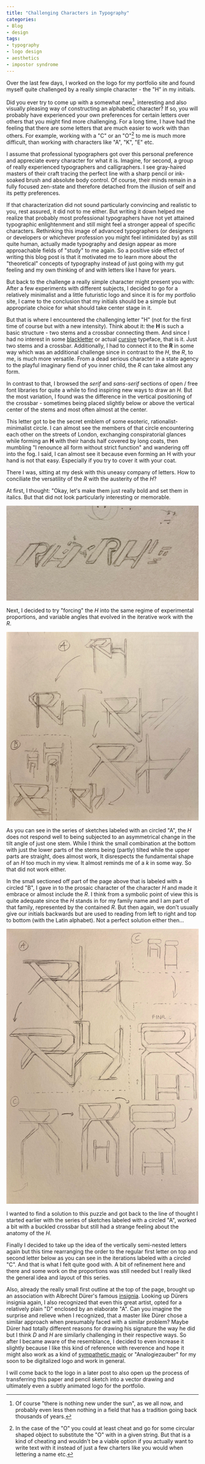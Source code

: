 ```yaml
---
title: "Challenging Characters in Typography"
categories:
- Blog
- design
tags:
- typography
- logo design
- aesthetics
- impostor syndrome
---
```


Over the last few days, I worked on the logo for my portfolio site and found myself quite challenged by a really simple character - the "H" in my initials.

Did you ever try to come up with a somewhat new[^fn1], interesting and also visually pleasing way of constructing an alphabetic character? If so, you will probably have experienced your own preferences for certain letters over others that you might find more challenging. For a long time, I have had the feeling that there are some letters that are much easier to work with than others. For example, working with a "C" or an "O"[^fn2] to me is much more difficult, than working with characters like "A", "K", "E" etc.

I assume that professional typographers got over this personal preference and appreciate every character for what it is. Imagine, for second, a group of really experienced typographers and calligraphers. I see gray-haired masters of their craft tracing the perfect line with a sharp pencil or ink-soaked brush and absolute body control. Of course, their minds remain in a fully focused zen-state and therefore detached from the illusion of self and its petty preferences.

If that characterization did not sound particularly convincing and realistic to you, rest assured, it did not to me either.
But writing it down helped me realize that probably most professional typographers have not yet attained typographic enlightenment and still might feel a stronger appeal of specific characters. Rethinking this image of advanced typographers (or designers or developers or whichever profession you might feel intimidated by) as still quite human, actually made typography and design appear as more approachable fields of "study" to me again. So a positive side effect of writing this blog post is that it motivated me to learn more about the "theoretical" concepts of typography instead of just going with my gut feeling and my own thinking of and with letters like I have for years.

But back to the challenge a really simple character might present you with: After a few experiments with different subjects, I decided to go for a relatively minimalist and a little futuristic logo and since it is for my portfolio site, I came to the conclusion that my initials should be a simple but appropriate choice for what should take center stage in it.

But that is where I encountered the challenging letter "H" (not for the first time of course but with a new intensity). Think about it: the **H** is such a basic structure - two stems and a crossbar connecting them. And since I had no interest in some [blackletter](https://en.wikipedia.org/wiki/Blackletter) or actual [cursive](https://en.wikipedia.org/wiki/Cursive) typeface, that is it. Just two stems and a crossbar. 
Additionally, I had to connect it to the **R** in some way which was an additional challenge since in contrast to the *H*, the *R*, to me, is much more versatile. From a dead serious character in a state agency to the playful imaginary fiend of you inner child, the *R* can take almost any form. 

In contrast to that, I browsed the *serif* and *sans-serif* sections of open / free font libraries for quite a while to find inspiring new ways to draw an *H*. But the most variation, I found was the difference in the vertical positioning of the crossbar - sometimes being placed slightly below or above the vertical center of the stems and most often almost at the center. 

This letter got to be the secret emblem of some esoteric, rationalist-minimalist circle. I can almost see the members of that circle encountering each other on the streets of London, exchanging conspiratorial glances while forming an **H** with their hands half covered by long coats, then mumbling "I renounce all form without strict function" and wandering off into the fog. I said, I can almost see it because even forming an H with your hand is not that easy. Especially if you try to cover it with your coat.

There I was, sitting at my desk with this uneasy company of letters. How to conciliate the versatility of the *R* with the austerity of the *H*?

At first, I thought: "Okay, let's make them just really bold and set them in italics. But that did not look particularly interesting or memorable. 

![bold letters](/assets/images/post-images/20210128/post-20210128-img-01.jpeg)

Next, I decided to try "forcing" the *H* into the same regime of experimental proportions, and variable angles that evolved in the iterative work with the *R*. 

![Series A and B](/assets/images/post-images/20210128/post-20210128-img-02.jpeg)

As you can see in the series of sketches labeled with an circled "A", the *H* does not respond well to being subjected to an asymmetrical change in the tilt angle of just one stem. While I think the small combination at the bottom with just the lower parts of the stems being (partly) tilted while the upper parts are straight, does almost work, It disrespects the fundamental shape of an *H* too much in my view. It almost reminds me of a *k* in some way. So that did not work either.

In the small sectioned off part of the page above that is labeled with a circled "B", I gave in to the prosaic character of the character *H* and made it embrace or almost include the *R*. I think from a symbolic point of view this is quite adequate since the *H* stands in for my family name and I am part of that family, represented by the contained *R*. But then again, we don't usually give our initials backwards but are used to reading from left to right and top to bottom (with the Latin alphabet). Not a perfect solution either then...

![Series B and C](/assets/images/post-images/20210128/post-20210128-img-03.jpeg)

I wanted to find a solution to this puzzle and got back to the line of thought I started earlier with the series of sketches labeled with a circled "A", worked a bit with a buckled crossbar but still had a strange feeling about the anatomy of the *H*.

Finally I decided to take up the idea of the vertically semi-nested letters again but this time rearranging the order to the regular first letter on top and second letter below as you can see in the iterations labeled with a circled "C". And that is what I felt quite good with. A bit of refinement here and there and some work on the proportions was still needed but I really liked the general idea and layout of this series. 

Also, already the really small first outline at the top of the page, brought up an association with Albrecht Dürer's famous [insignia](https://commons.wikimedia.org/wiki/File:Albrecht_D%C3%BCrer_-_Monogram_1526.png). Looking up Dürers insignia again, I also recognized that even this great artist, opted for a relatively plain "D" enclosed by an elaborate "A". Can you imagine the surprise and relieve when I recognized, that a master like Dürer chose a similar approach when presumably faced with a similar problem? Maybe Dürer had totally different reasons for drawing his signature the way he did but I think *D* and *H* are similarly challenging in their respective ways. So after I became aware of the resemblance, I decided to even increase it slightly because I like this kind of reference with reverence and hope it might also work as a kind of [sympathetic magic](https://en.wikipedia.org/wiki/Sympathetic_magic) or "Analogiezauber" for my soon to be digitalized logo and work in general.

I will come back to the logo in a later post to also open up the process of transferring this paper and pencil sketch into a vector drawing and ultimately even a subtly animated logo for the portfolio.

[^fn1]: Of course "there is nothing new under the sun", as we all now, and probably even less then nothing in a field that has a tradition going back thousands of years. 
[^fn2]: In the case of the "O" you could at least cheat and go for some circular shaped object to substitute the "O" with in a given string. But that is a kind of cheating and wouldn't be a viable option if you actually want to write text with it instead of just a few charters like you would when lettering a name etc.

